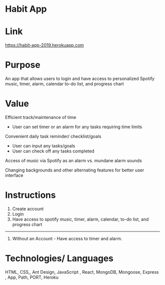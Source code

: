 # Habit App

# Link
https://habit-app-2019.herokuapp.com

# Purpose
An app that allows users to login and have access to personalized Spotify music, timer, alarm, calendar to-do list, and progress chart

# Value
Efficient track/maintenance of time
- User can set timer or an alarm for any tasks requiring time limits

Convenient daily task reminder/ checklist/goals
- User can input any tasks/goals
- User can check off any tasks completed

Access of music via Spotify as an alarm vs. mundane alarm sounds

Changing backgrounds and other alternating features for better user interface


# Instructions
1. Create account
2. Login
3. Have access to spotify music, timer, alarm, calendar, to-do list, and progress chart
---------------------------------------------------------------------------------------------------

1. Without an Account - Have access to timer and alarm.

# Technologies/ Languages
HTML, CSS,, Ant Design,  JavaScript , React, MongoDB, Mongoose,  Express , App, Path, PORT, Heroku